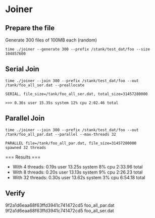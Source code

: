 # Joiner

## Prepare the file

Generate 300 files of 100MB each (random)

```shell
time ./joiner --generate 300 --prefix /stank/test_dat/foo --size 104857600
```

## Serial Join

```shell
time ./joiner --join 300 --prefix /stank/test_dat/foo --out /tank/foo_all_ser.dat --preallocate

SERIAL, file_size=/tank/foo_all_ser.dat, total_size=31457280000

>>> 0.36s user 15.35s system 12% cpu 2:02.46 total
```

## Parallel Join

```shell
time ./joiner --join 300 --prefix /stank/test_dat/foo --out /tank/foo_all_par.dat --parallel --max-threads 32

PARALLEL file=/tank/foo_all_par.dat, file_size=31457280000
spawned 32 threads
```

=== Results ===

- With 4 threads: 0.19s user 13.25s system 8% cpu 2:33.96 total
- With 8 threads: 0.20s user 13.13s system 9% cpu 2:26.23 total
- With 32 threads: 0.30s user 13.62s system 3% cpu 6:54.18 total

## Verify

9f2a1d6eaa68f63ffd3941c741472cd5  foo_all_par.dat
9f2a1d6eaa68f63ffd3941c741472cd5  foo_all_ser.dat
